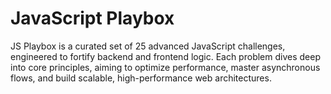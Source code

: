 # JavaScript Playbox

JS Playbox is a curated set of 25 advanced JavaScript challenges, engineered to fortify backend and frontend logic. Each problem dives deep into core principles, aiming to optimize performance, master asynchronous flows, and build scalable, high-performance web architectures.


